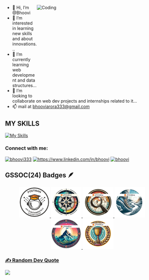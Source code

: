 
<img align="right" alt="Coding" width="400" height="300"
src="https://user-images.githubusercontent.com/74038190/225813708-98b745f2-7d22-48cf-9150-083f1b00d6c9.gif">
- 👋 Hi, I’m @Bhoovi
- 👀 I’m interested in learning new skills and about innovations...
- 🌱 I’m currently learning web development and data structures...
- 💞️ I’m looking to collaborate on web dev projects and internships related to it...
- 📫 mail at bhooviarora333@gmail.com


## MY SKILLS
[![My Skills](https://skillicons.dev/icons?i=c,cpp,git,github,html,css,bootstrap,tailwind,js,react,nodejs,mongo,express,figma,postman)](https://skillicons.dev)

<!---
Bhoovi333/Bhoovi333 is a ✨ special ✨ repository because its `README.md` (this file) appears on your GitHub profile.
You can click the Preview link to take a look at your changes.
--->
<h3 align="left">Connect with me:</h3>
<p align="left">
<a href="https://twitter.com/bhoovi333" target="blank"><img align="center" src="https://raw.githubusercontent.com/rahuldkjain/github-profile-readme-generator/master/src/images/icons/Social/twitter.svg" alt="bhoovi333" height="30" width="40" /></a>
<a href="https://in.linkedin.com/in/bhoovi" target="blank"><img align="center" src="https://raw.githubusercontent.com/rahuldkjain/github-profile-readme-generator/master/src/images/icons/Social/linked-in-alt.svg" alt="https://www.linkedin.com/in/bhoovi" height="30" width="40" /></a>
<a href="https://www.leetcode.com/bhoovi" target="blank"><img align="center" src="https://raw.githubusercontent.com/rahuldkjain/github-profile-readme-generator/master/src/images/icons/Social/leet-code.svg" alt="bhoovi" height="30" width="40" /></a>
</p>



## GSSOC(24) Badges 🪶
<div style='display:flex; align-items:center; gap: 10px;' align='center'><a href="https://gssoc.girlscript.tech/leaderboard">
<img src="https://raw.githubusercontent.com/girlscript/gssoc-website-new/main/public/badges/postman.png" width="100px" height="100px" />
  <img src="https://github.com/girlscript/gssoc-website-new/blob/main/public/badges/1.png" width="100px" height="100px" />
  <img src="https://github.com/girlscript/gssoc-website-new/blob/main/public/badges/2.png" width="100px" height="100px" />
  <img src="https://github.com/girlscript/gssoc-website-new/blob/main/public/badges/3.png" width="100px" height="100px" />
  <img src="https://github.com/girlscript/gssoc-website-new/blob/main/public/badges/4.png" width="100px" height="100px" />
  <img src="https://github.com/girlscript/gssoc-website-new/blob/main/public/badges/5.png" width="100px" height="100px" />
</div>











### ✍️ Random Dev Quote
![](https://quotes-github-readme.vercel.app/api?type=horizontal&theme=radical)




